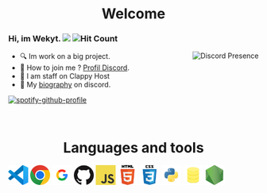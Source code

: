 <h1 align="center">Welcome</h1>

###  Hi, im Wekyt.  <img src="https://cdn.discordapp.com/attachments/890288032551424092/904825701914517584/890368948623798282.gif" height="16px"/> ![Hit Count](https://visitor-badge.laobi.icu/badge?page_id=Stan-Byes.Stan-Byes)




<p align="right">
   <a href="https://discord.com/users/725623395294773308" target="_blank" rel="nofollow">
      <img src="https://lanyard.cnrad.dev/api/725623395294773308?idleMessage=Im%20coding%20on%20my%20web%20site...." alt="Discord Presence" align="right">
   </a>
</p>

<Biographie>

- 🔍 Im work on a big project.
- 🚀 How to join me ? [Profil Discord](https://discord.com/users/725623395294773308).
- 🐧 I am staff on Clappy Host
- 👤 My [biography](https://dsc.bio/Wekyts) on discord.


<Spotify musique>

[![spotify-github-profile](https://spotify-github-profile.vercel.app/api/view?uid=l3ks304r2m69fbsz9t7ikco8w&cover_image=true&theme=novatorem&bar_color=53b14f&bar_color_cover=true)](https://spotify-github-profile.vercel.app/api/view?uid=7DbdUf8aHSYoliSjO6LZv6&redirect=true)

<br />


<Langages et outils de codage>
<h1 align="center">
Languages and tools</h1>
<code><img height="40" src="https://raw.githubusercontent.com/github/explore/80688e429a7d4ef2fca1e82350fe8e3517d3494d/topics/visual-studio-code/visual-studio-code.png"></code>
<code><img height="40" src="https://raw.githubusercontent.com/github/explore/78df643247d429f6cc873026c0622819ad797942/topics/chrome/chrome.png"></code>
<code><img height="40" src="https://raw.githubusercontent.com/github/explore/78df643247d429f6cc873026c0622819ad797942/topics/google/google.png"></code>
<code><img height="40" src="https://raw.githubusercontent.com/github/explore/78df643247d429f6cc873026c0622819ad797942/topics/github/github.png"></code>
<code><img height="40" src="https://raw.githubusercontent.com/github/explore/80688e429a7d4ef2fca1e82350fe8e3517d3494d/topics/javascript/javascript.png"></code>
<code><img height="40" src="https://raw.githubusercontent.com/github/explore/80688e429a7d4ef2fca1e82350fe8e3517d3494d/topics/html/html.png"></code>
<code><img height="40" src="https://raw.githubusercontent.com/github/explore/80688e429a7d4ef2fca1e82350fe8e3517d3494d/topics/css/css.png"></code>
<code><img height="40" src="https://raw.githubusercontent.com/github/explore/80688e429a7d4ef2fca1e82350fe8e3517d3494d/topics/python/python.png"></code>
<code><img height="40" src="https://raw.githubusercontent.com/github/explore/13295c57999765ac9ffa3281942a72ab08b79de2/topics/database/database.png"></code>
<code><img height="40" src="https://raw.githubusercontent.com/github/explore/80688e429a7d4ef2fca1e82350fe8e3517d3494d/topics/nodejs/nodejs.png"></code>
